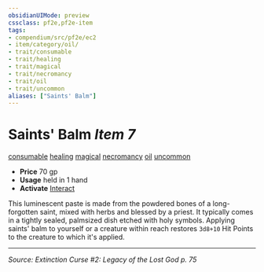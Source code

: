 ```yaml
---
obsidianUIMode: preview
cssclass: pf2e,pf2e-item
tags:
- compendium/src/pf2e/ec2
- item/category/oil/
- trait/consumable
- trait/healing
- trait/magical
- trait/necromancy
- trait/oil
- trait/uncommon
aliases: ["Saints' Balm"]
---
```

# Saints' Balm *Item 7*  
[consumable](rules/traits/consumable.md "Consumable Item Trait")  [healing](rules/traits/healing.md "Healing Effect Trait")  [magical](rules/traits/magical.md "Magical Item Trait")  [necromancy](rules/traits/necromancy.md "Necromancy School Trait")  [oil](rules/traits/oil.md "Oil Item Trait")  [uncommon](rules/traits/uncommon.md "Uncommon Rarity Trait")  

- **Price** 70 gp
- **Usage** held in 1 hand
- **Activate** [Interact](rules/actions/interact.md)

This luminescent paste is made from the powdered bones of a long-forgotten saint, mixed with herbs and blessed by a priest. It typically comes in a tightly sealed, palmsized dish etched with holy symbols. Applying saints' balm to yourself or a creature within reach restores `3d8+10` Hit Points to the creature to which it's applied.


---
*Source: Extinction Curse #2: Legacy of the Lost God p. 75*